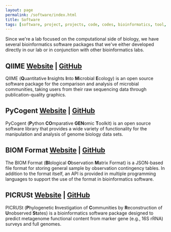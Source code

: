 ```yaml
---
layout: page
permalink: /software/index.html
title: Software
tags: [software, project, projects, code, codes, bioinformatics, tool, tools, toolkit, toolkits, package, packages, qiime, pycogent, biom-format]
---
```


Since we're a lab focused on the computational side of biology, we have several
bioinformatics software packages that we've either developed directly in our
lab or in conjunction with other bioinformatics labs.

## QIIME [Website](http://www.qiime.org) | [GitHub](https://github.com/qiime/qiime)

QIIME (**Q**uantitative **I**nsights **I**nto **M**icrobial **E**cology) is an open source software
package for the comparison and analysis of microbial communities, taking users
from their raw sequencing data through publication-quality graphics.

## PyCogent [Website](http://www.pycogent.org) | [GitHub](https://github.com/pycogent/pycogent)

PyCogent (**P**ython **CO**mparative **GEN**omic **T**oolkit) is an open source
software library that provides a wide variety of functionality for the
manipulation and analysis of genome biology data sets.

## BIOM Format [Website](http://www.biom-format.org) | [GitHub](https://github.com/biom-format/biom-format)

The BIOM Format (**BI**ological **O**bservation **M**atrix Format) is a
JSON-based file format for storing general sample by observation contingency
tables. In addition to the format itself, an API is provided in multiple
programming languages to support the use of the format in bioinformatics
software.

## PICRUSt [Website](http://picrust.github.io/picrust/) | [GitHub](https://github.com/picrust/picrust)

PICRUSt (**P**hylogenetic **I**nvestigation of **C**ommunities by
**R**econstruction of **U**nobserved **St**ates) is a bioinformatics software
package designed to predict metagenome functional content from marker gene
(e.g., 16S rRNA) surveys and full genomes.
